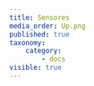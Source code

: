 ```yaml
---
title: Sensores
media_order: Up.png
published: true
taxonomy:
    category:
        - docs
visible: true
---
```


